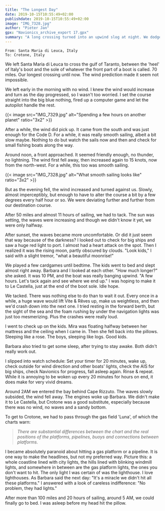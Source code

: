```yaml
---
title: "The Longest Day"
date: 2019-10-15T10:55:49+02:00
publishdate: 2019-10-15T10:55:49+02:00
image: "IMG_7328.jpg"
author: "Pieter Jan"
gpx: "Navionics_archive_export 17.gpx"
summary: "A long crossing turned into an upwind slog at night. We dodged gas platforms before arriving in Crotone."
---
```


`From: Santa Maria di Leuca, Italy`<br/>
`To: Crotone, Italy`

We left Santa Maria di Leuca to cross the gulf of Taranto, between the 'heel' of Italy's boot and the sole of whatever the front part of a boot is called. 70 miles. Our longest crossing until now. The wind prediction made it seem not impossible.

We left early in the morning with no wind. I knew the wind would increase and turn as the day progressed, so I wasn't too worried. I set the course straight into the big blue nothing, fired up a computer game and let the autopilot handle the rest.

{{< image src="IMG_7329.jpg" alt="Spending a few hours on another planet" ratio="3x2" >}}

After a while, the wind did pick up. It came from the south and was just enough for the Code D. For a while, it was really smooth sailing, albeit a bit slow maybe. Nothing to do but watch the sails now and then and check for small fishing boats along the way.

Around noon, a front approached. It seemed friendly enough, no thunder, no lightning. The wind first fell away, then increased again to 15 knots, now from the north-west. For a while, this too was smooth sailing.

{{< image src="IMG_7328.jpg" alt="What smooth sailing looks like" ratio="3x2" >}}

But as the evening fell, the wind increased and turned against us. Slowly, almost imperceptibly, but enough to have to alter the course a bit by a few degrees every half hour or so. We were deviating further and further from our destination course.

After 50 miles and almost 11 hours of sailing, we had to tack. The sun was setting, the waves were increasing and though we didn't know it yet, we were only halfway.

After sunset, the waves became more uncomfortable. Or did it just seem that way because of the darkness? I looked out to check for big ships and saw a huge red light to port. I almost had a heart attack on the spot. Then I realized it was the rising moon, partly obscured by clouds. "Look kids," I said with a slight tremor, "what a beautiful moonrise!"

We played a few cardgames until bedtime. The kids went to bed and slept almost right away. Barbara and I looked at each other. "How much longer?" she asked. It was 10 PM, and the boat was really banging upwind. "A few hours. Let's tack again and see where we end up." I was hoping to make it to Le Castella, just at the end of the boot sole. Idle hope.

We tacked. There was nothing else to do than to wait it out. Every once in a while, a huge wave would lift Vite & Rêves up, make us weightless, and then we'd crash down into the next one. I tried resting in the forward berth, but the sight of the sea and the foam rushing by under the navigation lights was just too mesmerizing. Plus the crashes were really loud.

I went to check up on the kids. Mira was floating halfway between her mattress and the ceiling when I came in. Then she fell back into the pillows. Sleeping like a rose. The boys, sleeping like logs. Good kids.

Barbara also tried to get some sleep, after trying to stay awake. Both didn't really work out.

I slipped into watch schedule: Set your timer for 20 minutes, wake up, check outside for wind direction and other boats' lights, check the AIS for big ships, check Navionics for progress, fall asleep again. Rinse & repeat. While it is annoying to be woken up every 20 minutes for hours on end, it does make for very vivid dreams.

Around 2AM we entered the bay behind Cape Rizzuto. The waves slowly subsided, the wind fell away. The engines woke up Barbara. We didn't make it to Le Castella, but Crotone was a good substitute, especially because there was no wind, no waves and a sandy bottom.

To get to Crotone, we had to pass through the gas field 'Luna', of which the charts warn:

> _There are substantial differences between the chart and the real positions of the platforms, pipelines, buoys and connections between platforms._

I became absolutely paranoid about hitting a gas platform or a pipeline. It is one way to make the headlines, but not my preferred way. Picture this: a whole coastline lined with city lights, the hills lined with blinking windmill lights, and somewhere in between are the gas platform lights, the ones you don't want to hit. The only light I was certain of was the lighthouse. I love lighthouses. As Barbara said the next day: "It's a miracle we didn't hit all these platforms." I answered with a look of careless indifference: "No problem, they had lights."

After more than 100 miles and 20 hours of sailing, around 5 AM, we could finally go to bed. I was asleep before my head hit the pillow.
